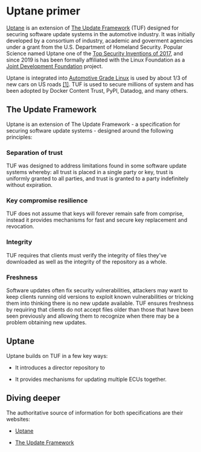 # Uptane primer

[Uptane](https://uptane.github.io/) is an extension of [The Update Framework](https://theupdateframework.com/) (TUF) designed for securing software update systems in the automotive industry. It was initially developed by a consortium of industry, academic and goverment agencies under a grant from the U.S. Department of Homeland Security. Popular Science named Uptane one of the [Top Security Inventions of 2017](https://www.popsci.com/top-security-innovations-2017/), and since 2019 is has been formally affiliated with the Linux Foundation as a [Joint Development Foundation](https://jointdevelopment.org/) project. 


Uptane is integrated into [Automotive Grade Linux](https://www.automotivelinux.org/) is used by about 1/3 of new cars on US roads [[1]]([](https://events19.linuxfoundation.org/wp-content/uploads/2018/07/Uptane-2019-Summer-AGL-event.pdf)). TUF is used to secure millions of system and has been adopted by Docker Content Trust, PyPI, Datadog, and many others.


## The Update Framework

Uptane is an extension of The Update Framework - a specification for securing software update systems - designed around the following principles:

### Separation of trust

TUF was designed to address limitations found in some software update systems whereby: all trust is placed in a single party or key, trust is uniformly granted to all parties, and trust is granted to a party indefinitely without expiration.

### Key compromise resilience

TUF does not assume that keys will forever remain safe from comprise, instead it provides mechanisms for fast and secure key replacement and revocation.

### Integrity

TUF requires that clients must verify the integrity of files they've downloaded as well as the integrity of the repository as a whole.

### Freshness

Software updates often fix security vulnerabilities, attackers may want to keep clients running old versions to exploit known vulnerabilities or tricking them into thinking there is no new update available. TUF ensures freshness by requiring that clients do not accept files older than those that have been seen previously and allowing them to recognize when there may be a problem obtaining new updates.


## Uptane

Uptane builds on TUF in a few key ways:

- It introduces a director repository to 

- It provides mechanisms for updating multiple ECUs together.


## Diving deeper

The authoritative source of information for both specifications are their websites:

- [Uptane](https://uptane.github.io/)

- [The Update Framework](https://theupdateframework.io/)